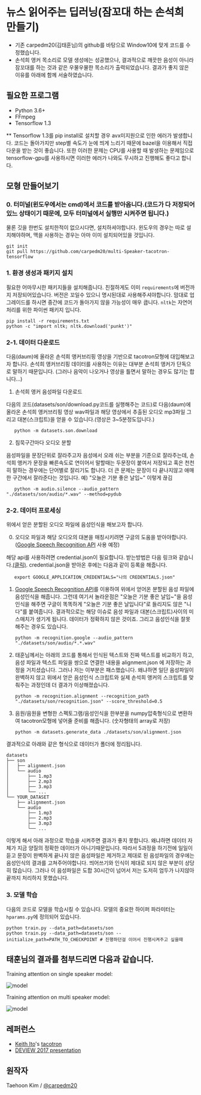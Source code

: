 # 뉴스 읽어주는 딥러닝(잠꼬대 하는 손석희 만들기) 

* 기존 carpedm20(김태훈님)의 github를 바탕으로 Window10에 맞게 코드를 수정했습니다.  
* 손석희 앵커 목소리로  모델 생성에는 성공했으나, 결과적으로 깨끗한 음성이 아니라 잠꼬대를 하는 것과 같은 우물우물한 목소리가 출력되었습니다. 결과가 좋지 않은 이유를 아래에 함께 서술하였습니다. 

## 필요한 프로그램 
- Python 3.6+
- FFmpeg
- Tensorflow 1.3

** Tensorflow 1.3를 pip install로 설치할 경우 avx미지원으로 인한 에러가 발생합니다. 코드는 돌아가지만 step별 속도가 눈에 띄게 느리기 때문에 bazel을 이용해서 직접 다운을 받는 것이 좋습니다. 또한 이러한 문제는 CPU를 사용할 때 발생하는 문제임으로 tensorflow-gpu를 사용하시면 이러한 에러가 나와도 무시하고 진행해도 좋다고 합니다.


## 모형 만들어보기 

### 0. 터미널(윈도우에서는 cmd)에서 코드를 받아옵니다.(코드가 다 저장되어있느 상태이기 때문에, 모두 터미널에서 실행만 시켜주면 됩니다.)
물론 깃을 한번도 설치한적이 없으시다면, 설치하셔야합니다. 윈도우의 경우는 따로 설치해야하며, 맥을 사용하는 경우는 아마 이미 설치되어있을 것입니다.

    git init 
    git pull https://github.com/carpedm20/multi-Speaker-tacotron-tensorflow

### 1. 환경 생성과 패키지 설치 
필요한 어마무시한 패키지들을 설치해줍니다. 친절하게도 이미 `requirements`에 버전까지 저장되어있습니다. 버전은 꼬일수 있으니 명시된대로 사용해주셔야합니다. 맘대로 업그레이드를 하시면 중간에 코드가 돌아가지 않을 가능성이 매우 큽니다. `nltk`는 자연어 처리를 위한 파이썬 패키지 입니다.  

    pip install -r requirements.txt
    python -c "import nltk; nltk.download('punkt')" 


### 2-1. 데이터 다운로드

다음(daum)에 올라온 손석희 앵커브리핑 영상을 기반으로 tacotron모형에 대입해보고자 합니다. 손석희 앵커브리핑 데이터를 사용하는 이유는 대부분 손석희 앵커가 단독으로 말하기 때문입니다. (그러나 음악이 나오거나 영상을 틀면서 말하는 경우도 많기는 합니다...)

1. 손석희 앵커 음성파일 다운로드

다음의 코드(datasets/son/download.py코드를 실행해주는 코드)로 다음(daum)에 올라온 손석희 앵커브리핑 영상 wav파일과 해당 영상에서 추출된 오디오 mp3파일 그리고 대본(스크립트)을 얻을 수 있습니다.(영상은 3~5분정도입니다.)

       python -m datasets.son.download

2. 침묵구간마다 오디오 분할

음성파일을 문장단위로 잘라주고자 음성에서 오래 쉬는 부분을 기준으로 잘라주는데, 손석희 앵커가 문장을 빠른속도로 연이어서 말할때는 두문장이 
붙여서 저장되고 혹은 천천히 말하는 경우에는 단어별로 잘리기도 합니다. 더 큰 문제는 문장이 다 끝나지않고 애매한 구간에서 잘라준다는 것입니다. 
예) "오늘은 기분 좋은 날입~" 이렇게 끊김

       python -m audio.silence --audio_pattern "./datasets/son/audio/*.wav" --method=pydub

### 2-2. 데이터 프로세싱

위에서 얻은 분할된 오디오 파일에 음성인식을 해보고자 합니다.

0. 오디오 파일과 해당 오디오의 대본을 매칭시키려면 구글의 도움을 받아야합니다. ([Google Speech Recognition API](https://cloud.google.com/speech/) 사용 예정)

해당 api를 사용하려면 credential.json이 필요합니다. 받는방법은 다음 링크와 같습니다.[(클릭)](https://developers.google.com/identity/protocols/application-default-credentials).
credential.json을 받아온 후에는 다음과 같이 등록을 해줍니다. 

       export GOOGLE_APPLICATION_CREDENTIALS="나의 CREDENTIALS.json"

1. [Google Speech Recognition API](https://cloud.google.com/speech/)를 이용하여 위에서 얻어온 분할된 음성 파일에 음성인식을 해줍니다.
그런데 여기서 놀라운점은  "오늘은 기분 좋은 날입~"을 음성인식을 해주면 구글이 똑똑하게 "오늘은 기분 좋은 날입니다"로 들리지도 않은 "니다"를 붙여줍니다. 결과적으로는 해당 이슈로 음성 파일과 대본(스크립트)사이의 미스매치가 생기게 됩니다. 데이터가 정확하지 않은 것이죠. 그리고 음성인식을 잘못해주는 경우도 있습니다. 
 
       python -m recognition.google --audio_pattern "./datasets/son/audio/*.*.wav"

2. 태훈님께서는 아래의 코드를 통해서 인식된 텍스트와 진짜 텍스트를 비교하기 하고, 음성 파일과 텍스트 파일을 쌍으로 연결한 내용을 alignment.json 에 저장하는 과정을 거치셨습니다.
그러나 저는 이부분은 패스했습니다. 왜냐하면 일단 음성파일이 완벽하지 않고 위에서 얻은 음성인식 스크립트와 실제 손석희 앵커의 스크립트를 맞춰주는 과정인데 더 결과가 이상해졌습니다. 

       python -m recognition.alignment --recognition_path "./datasets/son/recognition.json" --score_threshold=0.5

5. 음원/음원을 변형한 스펙토그램/음성인식을 한부분을 numpy압축형식으로 변환하여 tacotron모형에 넣어줄 준비를 해줍니다. (숫자형태의 array로 저장)

       python -m datasets.generate_data ./datasets/son/alignment.json


결과적으로 아래와 같은 형식으로 데이터가 폴더에 정리됩니다.

    datasets
    ├── son
    │   ├── alignment.json
    │   └── audio
    │       ├── 1.mp3
    │       ├── 2.mp3
    │       ├── 3.mp3
    │       └── ...
    └── YOUR_DATASET
        ├── alignment.json
        └── audio
            ├── 1.mp3
            ├── 2.mp3
            ├── 3.mp3
            └── ...


이렇게 해서 아래 과정으로 학습을 시켜주면 결과가 좋지 못합니다. 왜냐하면 데이터 자체가 지금 양질의 정확한 데이터가 아니기때문입니다. 
따라서 5과정을 하기전에 일일이 듣고 문장이 완벽하게 끝나지 않은 음성파일은 제거하고 제대로 된 음성파일의 경우에는 음성인식의 결과를 고쳐주어야합니다. 띄어쓰기와 인식이 제대로 되지 않은 부분이 상당히 많습니다. 그러나 이 음성파일은 도합 30시간이 넘어서 저는 도저히 엄두가 나지않아 끝까지 처리하지 못했습니다.


### 3. 모델 학습
다음의 코드로 모델을 학습시킬 수 있습니다.
모델의 중요한 하이퍼 파라미터는 `hparams.py`에 정의되어 있습니다.

    python train.py --data_path=datasets/son
    python train.py --data_path=datasets/son --initialize_path=PATH_TO_CHECKPOINT # 진행하던걸 이어서 진행시켜주고 싶을때


## 태훈님의 결과를 첨부드리면 다음과 같습니다.

Training attention on single speaker model:

![model](./assets/attention_single_speaker.gif)

Training attention on multi speaker model:

![model](./assets/attention_multi_speaker.gif)


## 레퍼런스

- [Keith Ito](https://github.com/keithito)'s [tacotron](https://github.com/keithito/tacotron)
- [DEVIEW 2017 presentation](https://www.slideshare.net/carpedm20/deview-2017-80824162)


## 원작자

Taehoon Kim / [@carpedm20](http://carpedm20.github.io/)
